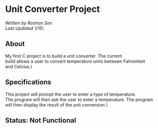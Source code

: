 # **Unit Converter Project**
*Written by Roshan Sen*\
*Last Updated 1/15*\

## **About**
My first C project is to build a unit converter. The current\
build allows a user to convert temperature units between Fahrenheit\
and Celcius.\

## **Specifications**
This project will prompt the user to enter a type of temperature.\
The program will then ask the user to enter a temperature. The program\
will then display the result of the unit conversion.\

## **Status**: Not Functional

